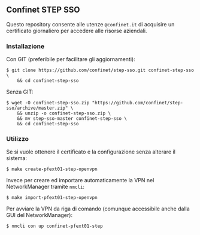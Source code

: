 ## Confinet STEP SSO

Questo repository consente alle utenze `@confinet.it` di acquisire un
certificato giornaliero per accedere alle risorse aziendali.

### Installazione

Con GIT (preferibile per facilitare gli aggiornamenti):

```
$ git clone https://github.com/confinet/step-sso.git confinet-step-sso \
    && cd confinet-step-sso
```

Senza GIT:

```
$ wget -O confinet-step-sso.zip "https://github.com/confinet/step-sso/archive/master.zip" \
    && unzip -o confinet-step-sso.zip \
    && mv step-sso-master confinet-step-sso \
    && cd confinet-step-sso
```

### Utilizzo

Se si vuole ottenere il certificato e la configurazione senza alterare il sistema:

```
$ make create-pfext01-step-openvpn
```

Invece per creare ed importare automaticamente la VPN nel NetworkManager tramite `nmcli`:

```
$ make import-pfext01-step-openvpn
```

Per avviare la VPN da riga di comando (comunque accessibile anche dalla GUI del NetworkManager):

```
$ nmcli con up confinet-pfext01-step
```

